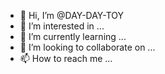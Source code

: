 - 👋 Hi, I’m @DAY-DAY-TOY
- 👀 I’m interested in ...
- 🌱 I’m currently learning ...
- 💞️ I’m looking to collaborate on ...
- 📫 How to reach me ...

<!---
DAY-DAY-TOY/DAY-DAY-TOY is a ✨ special ✨ repository because its `README.md` (this file) appears on your GitHub profile.
You can click the Preview link to take a look at your changes.
--->
